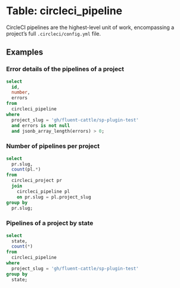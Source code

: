 # Table: circleci_pipeline

CircleCI pipelines are the highest-level unit of work, encompassing a project’s full `.circleci/config.yml` file.

## Examples

### Error details of the pipelines of a project

```sql
select
  id,
  number,
  errors
from
  circleci_pipeline
where
  project_slug = 'gh/fluent-cattle/sp-plugin-test'
  and errors is not null
  and jsonb_array_length(errors) > 0;
```

### Number of pipelines per project

```sql
select
  pr.slug,
  count(pl.*)
from
  circleci_project pr
  join
    circleci_pipeline pl
    on pr.slug = pl.project_slug
group by
  pr.slug;
```

### Pipelines of a project by state

```sql
select
  state,
  count(*)
from
  circleci_pipeline
where
  project_slug = 'gh/fluent-cattle/sp-plugin-test'
group by
  state;
```
